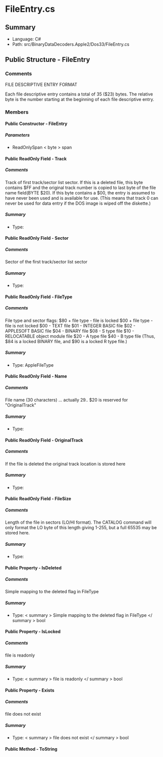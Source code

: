 ﻿# FileEntry.cs

## Summary

* Language: C#
* Path: src/BinaryDataDecoders.Apple2/Dos33/FileEntry.cs

## Public Structure - FileEntry

### Comments

 <summary>
 FILE DESCRIPTIVE ENTRY FORMAT 
 
 Each file descriptive entry contains a total of 35 ($23) bytes. The relative byte is the 
 number starting at the beginning of each file descriptive entry.
 </summary>

### Members

#### Public Constructor - FileEntry

#####  Parameters

 - ReadOnlySpan < byte > span 

#### Public ReadOnly Field - Track

##### Comments

 <summary>
 Track of first track/sector list sector.  If this is a deleted file, this byte contains $FF
 and the original track number is copied to last byte of the file name field(BYTE $20).  If this
 byte contains a $00, the entry is assumed to have never been used and is available for use.
 (This means that track 0 can never be used for data entry if the DOS image is wiped off the diskette.)
 </summary>

##### Summary

 * Type: 

#### Public ReadOnly Field - Sector

##### Comments

 <summary>
 Sector of the first track/sector list sector
 </summary>

##### Summary

 * Type: 

#### Public ReadOnly Field - FileType

##### Comments

 <summary>
 File type and sector flags:
   $80 + file type - file is locked
   $00 + file type - file is not locked
   $00 - TEXT file
   $01 - INTEGER BASIC file
   $02 - APPLESOFT BASIC file
   $04 - BINARY file
   $08 - S type file
   $10 - RELOCATABLE object module file
   $20 - A type file
   $40 - B type file
   (Thus, $84 is a locked BINARY file, and $90 is a locked R type file.)
 </summary>

##### Summary

 * Type: AppleFileType 

#### Public ReadOnly Field - Name

##### Comments

 <summary>
 File name (30 characters) ... actually 29.. $20 is reserved for "OriginalTrack"
 </summary>

##### Summary

 * Type: 

#### Public ReadOnly Field - OriginalTrack

##### Comments

 <summary>
 If the file is deleted the original track location is stored here
 </summary>

##### Summary

 * Type: 

#### Public ReadOnly Field - FileSize

##### Comments

 <summary>
  Length of the file in sectors (LO/HI format). The CATALOG command will only format the
  LO byte of this length giving 1-255, but a full 65535 may be stored here.
 </summary>

##### Summary

 * Type: 

#### Public Property - IsDeleted

##### Comments

 <summary>
 Simple mapping to the deleted flag in FileType
 </summary>

##### Summary

 * Type:   < summary > 
  Simple mapping to the deleted flag in FileType 
   </ summary > 
  bool 

#### Public Property - IsLocked

##### Comments

 <summary>
 file is readonly
 </summary>

##### Summary

 * Type:   < summary > 
  file is readonly 
   </ summary > 
  bool 

#### Public Property - Exists

##### Comments

 <summary>
 file does not exist
 </summary>

##### Summary

 * Type:   < summary > 
  file does not exist 
   </ summary > 
  bool 

#### Public Method - ToString


